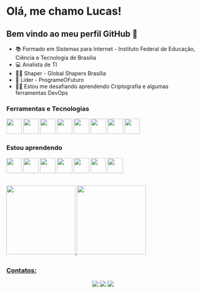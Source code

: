 # Olá, me chamo Lucas! 

## Bem vindo ao meu perfil GitHub 👋

- 📚 Formado em Sistemas para Internet - Instituto Federal de Educação, Ciência e Tecnologia de Brasília
- 💻 Analista de TI
- 👩‍🔧 Shaper - Global Shapers Brasília
- 💪 Líder - ProgrameOFuturo
- 👩‍💻 Estou me desafiando aprendendo Criptografia e algumas ferramentas DevOps

### Ferramentas e Tecnologias

<img src="https://cdn.jsdelivr.net/gh/devicons/devicon/icons/html5/html5-original.svg" width="40" height="40"/>
<img src="https://cdn.jsdelivr.net/gh/devicons/devicon/icons/css3/css3-original.svg" width="40" height="40"/>
<img src="https://cdn.jsdelivr.net/gh/devicons/devicon/icons/javascript/javascript-original.svg" width="40" height="40"/>
<img src="https://cdn.jsdelivr.net/gh/devicons/devicon/icons/nodejs/nodejs-original.svg" width="40" height="40"/>
<img src="https://cdn.jsdelivr.net/gh/devicons/devicon/icons/graphql/graphql-plain.svg" width="40" height="40"/>
<img src="https://cdn.jsdelivr.net/gh/devicons/devicon/icons/python/python-original.svg" width="40" height="40"/>
<img src="https://cdn.jsdelivr.net/gh/devicons/devicon/icons/typescript/typescript-original.svg" width="40" height="40"/>
<img src="https://cdn.jsdelivr.net/gh/devicons/devicon/icons/angularjs/angularjs-original.svg" width="40" height="40"/>

### Estou aprendendo

<img src="https://cdn.jsdelivr.net/gh/devicons/devicon/icons/bash/bash-original.svg" width="40" height="40"> <img src="https://cdn.jsdelivr.net/gh/devicons/devicon/icons/linux/linux-original.svg" width="40" height="40"/> <img src="https://cdn.jsdelivr.net/gh/devicons/devicon/icons/latex/latex-original.svg" width="40" height="40"/> <img src="https://cdn.jsdelivr.net/gh/devicons/devicon/icons/flask/flask-original.svg" width="40" height="40"/> <img src="https://cdn.jsdelivr.net/gh/devicons/devicon/icons/jenkins/jenkins-line.svg" width="40" height="40"/> <img src="https://cdn.jsdelivr.net/gh/devicons/devicon/icons/gitlab/gitlab-original-wordmark.svg" width="40" height="40"/> <img src="https://cdn.jsdelivr.net/gh/devicons/devicon/icons/kubernetes/kubernetes-plain.svg" width="40" height="40"/>




##
<div>
  <a href="https://github.com/xlucvvs">
  <img height="180em" src="https://github-readme-stats.vercel.app/api/top-langs/?username=xlucvvs&layout=compact&langs_count=7&theme=midnight-purple"/>
  <img height="180em" src="https://github-readme-stats.vercel.app/api?username=xlucvvs&show_icons=true&theme=midnight-purple&include_all_commits=true&count_private=true"/>
</div>

##
### Contatos:
<div align="center"> 
  <a href="https://instagram.com/xlucvvs" target="_blank"><img src="https://img.shields.io/badge/-Instagram-%23E4405F?style=for-the-badge&logo=instagram&logoColor=white" target="_blank"></a> 
  <a href = "mailto:lucasribeiro.sec@gmail.com"><img src="https://img.shields.io/badge/-Gmail-%23333?style=for-the-badge&logo=gmail&logoColor=white" target="_blank"></a>
  <a href="https://www.linkedin.com/in/xlucvvs" target="_blank"><img src="https://img.shields.io/badge/-LinkedIn-%230077B5?style=for-the-badge&logo=linkedin&logoColor=white" target="_blank"></a> 
</div>
  
